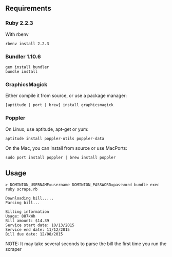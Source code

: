 ## Requirements

### Ruby 2.2.3
With rbenv
```
rbenv install 2.2.3
```

### Bundler 1.10.6
```
gem install bundler
bundle install
```

### GraphicsMagick
Either compile it from source, or use a package manager:

```
[aptitude | port | brew] install graphicsmagick
```

### Poppler
On Linux, use aptitude, apt-get or yum:

```
aptitude install poppler-utils poppler-data
```

On the Mac, you can install from source or use MacPorts:

```
sudo port install poppler | brew install poppler
```

## Usage

```
> DOMINION_USERNAME=username DOMINION_PASSWORD=password bundle exec ruby scrape.rb

Downloading bill.....
Parsing bill...

Billing information
Usage: 887kWh
Bill amount: $14.39
Service start date: 10/13/2015
Service end date: 11/12/2015
Bill due date: 12/08/2015
```

NOTE: It may take several seconds to parse the bill the first time you run the scraper
